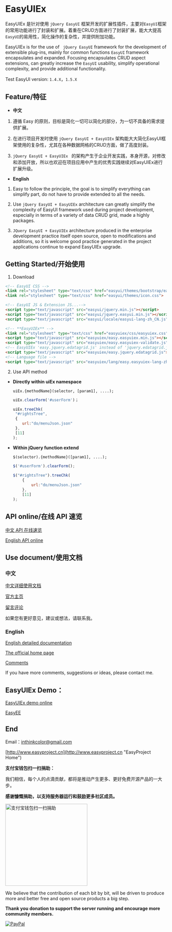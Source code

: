 # EasyUIEx 


EasyUIEx 是针对使用 `jQuery EasyUI` 框架开发的扩展性插件，主要对`EasyUI`框架的常用功能进行了封装和扩展。着重在CRUD方面进行了封装扩展，能大大提高`EasyUI`的易用性，简化操作的复杂性，并提供附加功能。

EasyUIEx is for the use of ` jQuery EasyUI`  framework for the development of extensible plug-ins, mainly for common functions `EasyUI` framework encapsulates and expanded. Focusing encapsulates CRUD aspect extensions, can greatly increase the `EasyUI` usability, simplify operational complexity, and provide additional functionality.

Test EasyUI version: `1.4.X`，`1.5.X`

## Feature/特征

- **中文**

 1. 遵循 Easy 的原则，目标是简化一切可以简化的部分，为一切不具备的需求提供扩展。

 2. 在进行项目开发时使用 `jQuery EasyUI + EasyUIEx` 架构能大大简化EasyUI框架使用的复杂性，尤其在各种数据网格的CRUD方面，做了高度封装。

 3. `jQuery EasyUI + EasyUIEx ` 的架构产生于企业开发实践，本身开源，对修改和添加开放，所以也欢迎在项目应用中产生的优秀实践继续对EasyUIEx进行扩展升级。

- **English**

 1. Easy to follow the principle, the goal is to simplify everything can simplify part, do not have to provide extended to all the needs.

 2. Use `jQuery EasyUI + EasyUIEx` architecture can greatly simplify the complexity of EasyUI framework used during project development, especially in terms of a variety of data CRUD grid, made a highly packages.

 3. `JQuery EasyUI + EasyUIEx` architecture produced in the enterprise development practice itself open source, open to modifications and additions, so it is welcome good practice generated in the project applications continue to expand EasyUIEx upgrade.


## Getting Started/开始使用

1. Download

 ```HTML
<!-- EasyUI CSS -->
<link rel="stylesheet" type="text/css" href="easyui/themes/bootstrap/easyui.css" id="themeLink">
<link rel="stylesheet" type="text/css" href="easyui/themes/icon.css">

<!-- EasyUI JS & Extension JS...-->
<script type="text/javascript" src="easyui/jquery.min.js"></script>
<script type="text/javascript" src="easyui/jquery.easyui.min.js"></script>
<script type="text/javascript" src="easyui/locale/easyui-lang-zh_CN.js"></script>

<!-- **EasyUIEx** -->
<link rel="stylesheet" type="text/css" href="easyuiex/css/easyuiex.css">
<script type="text/javascript" src="easyuiex/easy.easyuiex.min.js"></script>
<script type="text/javascript" src="easyuiex/easy.easyuiex-validate.js"></script>
<!-- EasyUIEx 'easy.jquery.edatagrid.js' instead of 'jquery.edatagrid.js' -->
<script type="text/javascript" src="easyuiex/easy.jquery.edatagrid.js"></script>
<!-- Language file -->
<script type="text/javascript" src="easyuiex/lang/easy.easyuiex-lang-zh_CN.js"></script> 
```

2. Use API method
 
 - **Directly within uiEx namespace**
 
   `uiEx.{methodName}(selector, [param1], ....);` 
   
    ```JavaScript
   uiEx.clearForm('#userForm')；

   uiEx.treeChk(
     "#rightsTree",
     {
        url:"do/menuJson.json"
     },
     [11]
   );
   ```
   
 - **Within jQuery function extend**
 
   `$(selector).{methodName}([param1], ....);`
  
    ```JavaScript
    $('#userForm').clearForm();
  
    $("#rightsTree").treeChk(
        {
            url:"do/menuJson.json"
        },
        [11]
    );
    ```

## API online/在线 API 速览

[中文 API 在线速览](http://www.easyproject.cn/easyuiex/doc/easyuiex-api_zh_CN.html)


[English API online](http://www.easyproject.cn/easyuiex/doc/easyuiex-api_en.html)

## Use document/使用文档

### 中文

[中文详细使用文档](doc/readme_zh_CN.md)

[官方主页](http://www.easyproject.cn/easyuiex/zh-cn/index.jsp '官方主页')

[留言评论](http://www.easyproject.cn/easyuiex/zh-cn/index.jsp#donation '留言评论')

如果您有更好意见，建议或想法，请联系我。

### English

[English detailed documentation](doc/readme_en.md)

[The official home page](http://www.easyproject.cn/easyuiex/en/index.jsp 'The official home page')

[Comments](http://www.easyproject.cn/easyuiex/en/index.jsp#donation 'Comments')

If you have more comments, suggestions or ideas, please contact me.


## EasyUIEx Demo：

[EasyUIEx demo online](http://www.easyproject.cn/easyUIExDemo 'EasyUIEx demo')

[EasyEE](http://www.easyproject.cn/easyee 'EasyEE')


## End

Email：<inthinkcolor@gmail.com>

[http://www.easyproject.cn](http://www.easyproject.cn "EasyProject Home")


**支付宝钱包扫一扫捐助：**

我们相信，每个人的点滴贡献，都将是推动产生更多、更好免费开源产品的一大步。

**感谢慷慨捐助，以支持服务器运行和鼓励更多社区成员。**

<img alt="支付宝钱包扫一扫捐助" src="http://www.easyproject.cn/images/s.png"  title="支付宝钱包扫一扫捐助"  height="256" width="256"></img>



We believe that the contribution of each bit by bit, will be driven to produce more and better free and open source products a big step.

**Thank you donation to support the server running and encourage more community members.**

[![PayPal](http://www.easyproject.cn/images/paypaldonation5.jpg)](https://www.paypal.me/easyproject/10 "Make payments with PayPal - it's fast, free and secure!")

